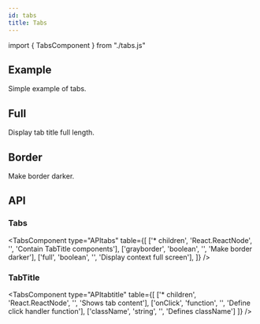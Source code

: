 ```yaml
---
id: tabs
title: Tabs
---
```


import { TabsComponent } from "./tabs.js"

## Example

<p>Simple example of tabs. </p>
<TabsComponent type="id"/>

## Full

<p>Display tab title full length.</p>
<TabsComponent type="full"/>

## Border

<p>Make border darker.</p>
<TabsComponent type="border"/>

## API

### Tabs

<TabsComponent type="APItabs" table={[
['* children', 'React.ReactNode', '', 'Contain TabTitle components'],
['grayborder', 'boolean', '', 'Make border darker'],
['full', 'boolean', '', 'Display context full screen'],
]} />

### TabTitle

<TabsComponent type="APItabtitle" table={[
['* children', 'React.ReactNode', '', 'Shows tab content'],
['onClick', 'function', '', 'Define click handler function'],
['className', 'string', '', 'Defines className']
]} />
